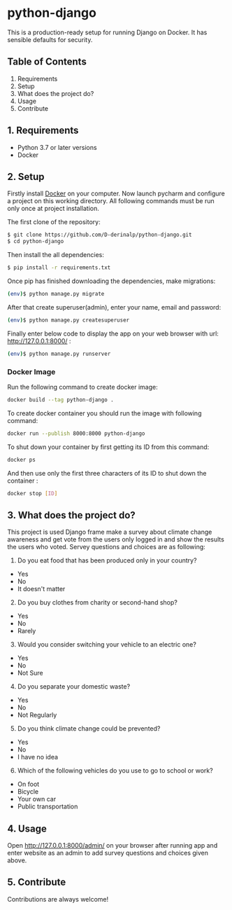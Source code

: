 # python-django

This is a production-ready setup for running Django on Docker. It has sensible defaults for security.

## Table of Contents
1. Requirements
2. Setup
3. What does the project do?
4. Usage
5. Contribute

## 1. Requirements
- Python 3.7 or later versions
- Docker

## 2. Setup

Firstly install [Docker](https://docs.docker.com/get-docker/) on your computer.
Now launch pycharm and configure a project on this working directory.
All following commands must be run only once at project installation.

The first clone of the repository:

```bash
$ git clone https://github.com/D-derinalp/python-django.git
$ cd python-django
```

Then install the all dependencies:
```bash
$ pip install -r requirements.txt
```

Once pip has finished downloading the dependencies, make migrations:
```bash
(env)$ python manage.py migrate
```

After that create superuser(admin), enter your name, email and password:
```bash
(env)$ python manage.py createsuperuser
```

Finally enter below code to display the app on your web browser with url: http://127.0.0.1:8000/
:
```bash
(env)$ python manage.py runserver
```

### Docker Image
Run the following command to create docker image:

```bash
docker build --tag python-django .
```

To create docker container you should run the image with following command:

```bash
docker run --publish 8000:8000 python-django
```

To shut down your container by first getting its ID from this command:
```bash
docker ps
```

And then use only the first three characters of its ID to shut down the container :
```bash
docker stop [ID]
```

## 3. What does the project do?

This project is used Django frame make a survey about climate change awareness and get vote from the users only logged in and show the results the users who voted.
Servey questions and choices are as following:

1. Do you eat food that has been produced only in your country?
- Yes
- No
- It doesn't matter

2. Do you buy clothes from charity or second-hand shop?
- Yes
- No
- Rarely

3. Would you consider switching your vehicle to an electric one?
- Yes
- No
- Not Sure

4. Do you separate your domestic waste?
- Yes
- No
- Not Regularly

5. Do you think climate change could be prevented?
- Yes
- No
- I have no idea

6. Which of the following vehicles do you use to go to school or work?
- On foot
- Bicycle
- Your own car
- Public transportation


## 4. Usage

Open http://127.0.0.1:8000/admin/ on your browser after running app and enter website as an admin to add survey questions and choices given above.

## 5. Contribute

Contributions are always welcome! 

